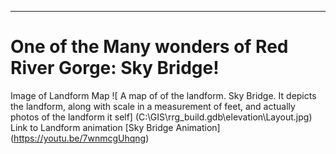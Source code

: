<hr>

<h1> One of the Many wonders of Red River Gorge: Sky Bridge! </h1>

Image of Landform Map
![ A map of of the landform. Sky Bridge. It depicts the landform, along with scale in a measurement of feet, and actually photos of the landform it self] (C:\GIS\rrg_build.gdb\elevation\Layout.jpg)
Link to Landform animation
[Sky Bridge Animation] (https://youtu.be/7wnmcgUhqng)
</hr>